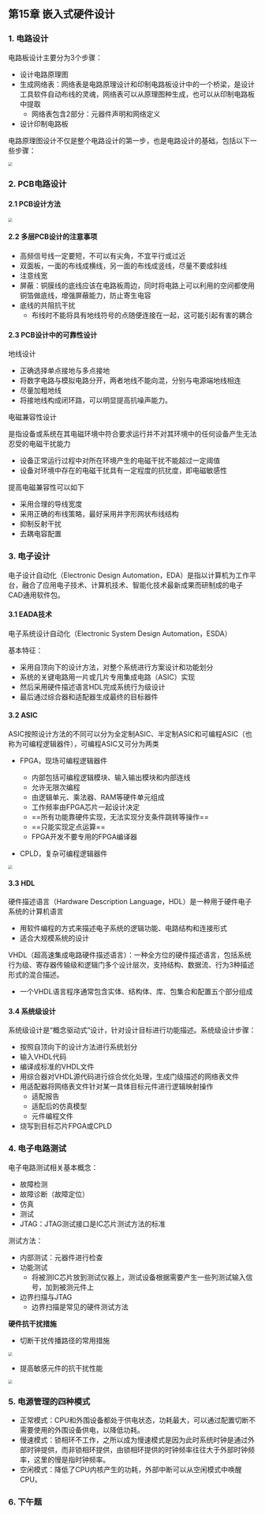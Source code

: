 ## 第15章 嵌入式硬件设计

### 1. 电路设计

电路板设计主要分为3个步骤：

* 设计电路原理图
* 生成网络表：网络表是电路原理设计和印制电路板设计中的一个桥梁，是设计工具软件自动布线的灵魂，网络表可以从原理图种生成，也可以从印制电路板中提取
  * 网络表包含2部分：元器件声明和网络定义
* 设计印制电路板

电路原理图设计不仅是整个电路设计的第一步，也是电路设计的基础，包括以下一些步骤：

<img src="./pic/chapter15/screenshot.JPG" style="zoom:50%;" />

### 2. PCB电路设计

#### 2.1 PCB设计方法

<img src="./pic/chapter15/screenshot1.JPG" style="zoom:50%;" />



#### 2.2 多层PCB设计的注意事项

* 高频信号线一定要短，不可以有尖角，不宜平行或过近
* 双面板，一面的布线成横线，另一面的布线成竖线，尽量不要成斜线
* 注意线宽
* 屏蔽：铜膜线的底线应该在电路板周边，同时将电路上可以利用的空间都使用铜箔做底线，增强屏蔽能力，防止寄生电容
* 底线的共阻抗干扰
  * 布线时不能将具有地线符号的点随便连接在一起，这可能引起有害的耦合

#### 2.3 PCB设计中的可靠性设计

地线设计

* 正确选择单点接地与多点接地
* 将数字电路与模拟电路分开，两者地线不能向混，分别与电源端地线相连
* 尽量加粗地线
* 将接地线构成闭环路，可以明显提高抗噪声能力。

电磁兼容性设计

是指设备或系统在其电磁环境中符合要求运行并不对其环境中的任何设备产生无法忍受的电磁干扰能力

* 设备正常运行过程中对所在环境产生的电磁干扰不能超过一定阈值
* 设备对环境中存在的电磁干扰具有一定程度的抗扰度，即电磁敏感性

提高电磁兼容性可以如下

* 采用合理的导线宽度
* 采用正确的布线策略，最好采用井字形网状布线结构
* 抑制反射干扰
* 去耦电容配置

### 3. 电子设计

电子设计自动化（Electronic Design Automation，EDA）是指以计算机为工作平台，融合了应用电子技术、计算机技术、智能化技术最新成果而研制成的电子CAD通用软件包。

#### 3.1 EADA技术

电子系统设计自动化（Electronic System Design Automation，ESDA）

基本特征：

* 采用自顶向下的设计方法，对整个系统进行方案设计和功能划分
* 系统的关键电路用一片或几片专用集成电路（ASIC）实现
* 然后采用硬件描述语言HDL完成系统行为级设计
* 最后通过综合器和适配器生成最终的目标器件

#### 3.2 ASIC

ASIC按照设计方法的不同可以分为全定制ASIC、半定制ASIC和可编程ASIC（也称为可编程逻辑器件），可编程ASIC又可分为两类

* FPGA，现场可编程逻辑器件
  * 内部包括可编程逻辑模块、输入输出模块和内部连线
  * 允许无限次编程
  * 由逻辑单元、乘法器、RAM等硬件单元组成
  * 工作频率由FPGA芯片一起设计决定
  * ==所有功能靠硬件实现，无法实现分支条件跳转等操作==
  * ==只能实现定点运算==
  * FPGA开发不要专用的FPGA编译器
  
* CPLD，复杂可编程逻辑器件

<img src="./pic/chapter15/screenshot2.JPG" style="zoom:50%;" />

#### 3.3 HDL

硬件描述语言（Hardware Description Language，HDL）是一种用于硬件电子系统的计算机语言

* 用软件编程的方式来描述电子系统的逻辑功能、电路结构和连接形式
* 适合大规模系统的设计

VHDL（超高速集成电路硬件描述语言）：一种全方位的硬件描述语言，包括系统行为级、寄存器传输级和逻辑门多个设计层次，支持结构、数据流、行为3种描述形式的混合描述。

* 一个VHDL语言程序通常包含实体、结构体、库、包集合和配置五个部分组成

#### 3.4 系统级设计

系统级设计是“概念驱动式”设计，针对设计目标进行功能描述。系统级设计步骤：

* 按照自顶向下的设计方法进行系统划分
* 输入VHDL代码
* 编译成标准的VHDL文件
* 用综合器对VHDL源代码进行综合优化处理，生成门级描述的网络表文件
* 用适配器将网络表文件针对某一具体目标元件进行逻辑映射操作
  * 适配报告
  * 适配后的仿真模型
  * 元件编程文件
* 烧写到目标芯片FPGA或CPLD

### 4. 电子电路测试

电子电路测试相关基本概念：

* 故障检测
* 故障诊断（故障定位）
* 仿真
* 测试
* JTAG：JTAG测试接口是IC芯片测试方法的标准

测试方法：

* 内部测试：元器件进行检查
* 功能测试
  * 将被测IC芯片放到测试仪器上，测试设备根据需要产生一些列测试输入信号，加到被测元件上
* 边界扫描与JTAG
  * 边界扫描是常见的硬件测试方法

**硬件抗干扰措施**

* 切断干扰传播路径的常用措施

<img src="./pic/chapter15/screenshot3.JPG" style="zoom:50%;" />

* 提高敏感元件的抗干扰性能

<img src="./pic/chapter15/screenshot4.JPG" style="zoom:50%;" />



### 5. 电源管理的四种模式

* 正常模式：CPU和外围设备都处于供电状态，功耗最大，可以通过配置切断不需要使用的外围设备供电，以降低功耗。
* 慢速模式：锁相环不工作，之所以成为慢速模式是因为此时系统时钟是通过外部时钟提供，而非锁相环提供，由锁相环提供的时钟频率往往大于外部时钟频率，这里的慢是指时钟频率。
* 空闲模式：降低了CPU内核产生的功耗，外部中断可以从空闲模式中唤醒CPU。



### 6. 下午题

